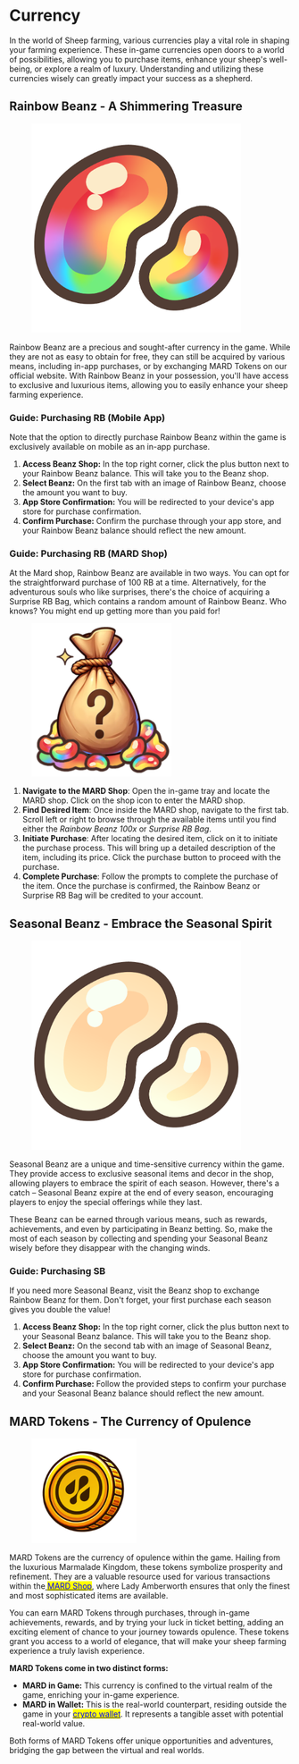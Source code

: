 # Currency

In the world of Sheep farming, various currencies play a vital role in shaping your farming experience. These in-game currencies open doors to a world of possibilities, allowing you to purchase items, enhance your sheep's well-being, or explore a realm of luxury. Understanding and utilizing these currencies wisely can greatly impact your success as a shepherd.

##

## **Rainbow Beanz - A Shimmering Treasure**

<figure><img src="../.gitbook/assets/beanz_rainbow (1).png" alt="" width="375"><figcaption></figcaption></figure>

Rainbow Beanz are a precious and sought-after currency in the game. While they are not as easy to obtain for free, they can still be acquired by various means, including in-app purchases, or by exchanging MARD Tokens on our official website. With Rainbow Beanz in your possession, you'll have access to exclusive and luxurious items, allowing you to easily enhance your sheep farming experience.



### **Guide: Purchasing RB (Mobile App)**

Note that the option to directly purchase Rainbow Beanz within the game is exclusively available on mobile as an in-app purchase.

1. **Access Beanz Shop:** In the top right corner, click the plus button next to your Rainbow Beanz balance. This will take you to the Beanz shop.
2. **Select Beanz:** On the first tab with an image of Rainbow Beanz, choose the amount you want to buy.
3. **App Store Confirmation:** You will be redirected to your device's app store for purchase confirmation.
4. **Confirm Purchase:** Confirm the purchase through your app store, and your Rainbow Beanz balance should reflect the new amount.



### Guide: Purchasing RB (MARD Shop)

At the Mard shop, Rainbow Beanz are available in two ways. You can opt for the straightforward purchase of 100 RB at a time. Alternatively, for the adventurous souls who like surprises, there's the choice of acquiring a Surprise RB Bag, which contains a random amount of Rainbow Beanz. Who knows? You might end up getting more than you paid for!

<figure><img src="../.gitbook/assets/Random Rainbow BEanz Icon.png" alt=""><figcaption></figcaption></figure>

1. **Navigate to the MARD Shop**: Open the in-game tray and locate the MARD shop. Click on the shop icon to enter the MARD shop.
2. **Find Desired Item**: Once inside the MARD shop, navigate to the first tab. Scroll left or right to browse through the available items until you find either the _Rainbow Beanz 100x_ or _Surprise RB Bag_.&#x20;
3. **Initiate Purchase**: After locating the desired item, click on it to initiate the purchase process. This will bring up a detailed description of the item, including its price. Click the purchase button to proceed with the purchase.
4. **Complete Purchase**: Follow the prompts to complete the purchase of the item. Once the purchase is confirmed, the Rainbow Beanz or Surprise RB Bag will be credited to your account.





## **Seasonal Beanz - Embrace the Seasonal Spirit**

<figure><img src="../.gitbook/assets/beanz_06.png" alt="" width="375"><figcaption></figcaption></figure>

Seasonal Beanz are a unique and time-sensitive currency within the game. They provide access to exclusive seasonal items and decor in the shop, allowing players to embrace the spirit of each season. However, there's a catch – Seasonal Beanz expire at the end of every season, encouraging players to enjoy the special offerings while they last.



These Beanz can be earned through various means, such as rewards, achievements, and even by participating in Beanz betting. So, make the most of each season by collecting and spending your Seasonal Beanz wisely before they disappear with the changing winds.



### **Guide: Purchasing SB**

If you need more Seasonal Beanz, visit the Beanz shop to exchange Rainbow Beanz for them. Don't forget, your first purchase each season gives you double the value!

1. **Access Beanz Shop:** In the top right corner, click the plus button next to your Seasonal Beanz balance. This will take you to the Beanz shop.
2. **Select Beanz:** On the second tab with an image of Seasonal Beanz, choose the amount you want to buy.
3. **App Store Confirmation:** You will be redirected to your device's app store for purchase confirmation.
4. **Confirm Purchase:** Follow the provided steps to confirm your purchase and your Seasonal Beanz balance should reflect the new amount.



## MARD Tokens - The Currency of Opulence

<figure><img src="../.gitbook/assets/MARD.png" alt="" width="188"><figcaption></figcaption></figure>

MARD Tokens are the currency of opulence within the game. Hailing from the luxurious Marmalade Kingdom, these tokens symbolize prosperity and refinement. They are a valuable resource used for various transactions within the[ <mark style="color:blue;">MARD Shop</mark>](mard-shop.md), where Lady Amberworth ensures that only the finest and most sophisticated items are available.



You can earn MARD Tokens through purchases, through in-game achievements, rewards, and by trying your luck in ticket betting, adding an exciting element of chance to your journey towards opulence. These tokens grant you access to a world of elegance, that will make your sheep farming experience a truly lavish experience.



**MARD Tokens come in two distinct forms:**

* **MARD in Game:** This currency is confined to the virtual realm of the game, enriching your in-game experience.
* **MARD in Wallet:** This is the real-world counterpart, residing outside the game in your [<mark style="color:blue;">crypto wallet</mark>](../web-3.0/tokenomics.md). It represents a tangible asset with potential real-world value.

Both forms of MARD Tokens offer unique opportunities and adventures, bridging the gap between the virtual and real worlds.

